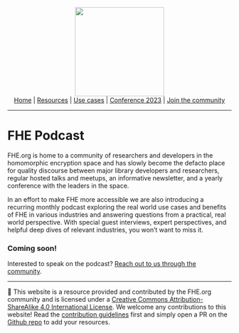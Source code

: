 <!-- Main header navigation -->
<p align="center">
  <img width="200" src="https://user-images.githubusercontent.com/5758427/180978488-db825482-5a58-4c7c-9589-c494a6f0be04.png"><br/>
  <a href="https://fhe-org.github.io">Home</a> | <a href="https://fhe-org.github.io/resources">Resources</a> | <a href="https://fhe-org.github.io/use-cases">Use cases</a> | <a href="https://fhe-org.github.io/conferences/conference-2023/home">Conference 2023</a> | <a href="https://fhe-org.github.io/community">Join the community</a>
</p>
<hr/>
<!-- /Main header navigation -->

# FHE Podcast

FHE.org is home to a community of researchers and developers in the homomorphic encryption space and has slowly become the defacto place for quality discourse between major library developers and researchers, regular hosted talks and meetups, an informative newsletter, and a yearly conference with the leaders in the space. 

In an effort to make FHE more accessible we are also introducing a recurring monthly podcast exploring the real world use cases and benefits of FHE in various industries and answering questions from a practical, real world perspective. With special guest interviews, expert perspectives, and helpful deep dives of relevant industries, you won’t want to miss it.

### Coming soon!

Interested to speak on the podcast? <a href="https://fhe.org/community">Reach out to us through the community</a>. 

<!--- Footer --->
<hr/>
💙 This website is a resource provided and contributed by the FHE.org community and is licensed under a <a rel="license" href="http://creativecommons.org/licenses/by-sa/4.0/">Creative Commons Attribution-ShareAlike 4.0 International License</a>. We welcome any contributions to this website! Read the <a href="https://fhe-org.github.io/contrib">contribution guidelines</a> first and simply open a PR on the <a href="https://github.com/fhe-org/fhe-org">Github repo</a> to add your resources.
